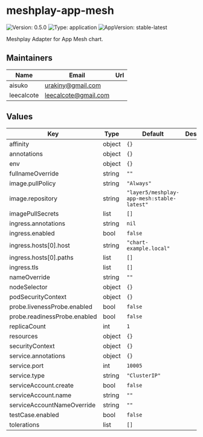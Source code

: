 # meshplay-app-mesh

![Version: 0.5.0](https://img.shields.io/badge/Version-0.5.0-informational?style=flat-square) ![Type: application](https://img.shields.io/badge/Type-application-informational?style=flat-square) ![AppVersion: stable-latest](https://img.shields.io/badge/AppVersion-stable--latest-informational?style=flat-square)

Meshplay Adapter for App Mesh chart.

## Maintainers

| Name | Email | Url |
| ---- | ------ | --- |
| aisuko | <urakiny@gmail.com> |  |
| leecalcote | <leecalcote@gmail.com> |  |

## Values

| Key | Type | Default | Description |
|-----|------|---------|-------------|
| affinity | object | `{}` |  |
| annotations | object | `{}` |  |
| env | object | `{}` |  |
| fullnameOverride | string | `""` |  |
| image.pullPolicy | string | `"Always"` |  |
| image.repository | string | `"layer5/meshplay-app-mesh:stable-latest"` |  |
| imagePullSecrets | list | `[]` |  |
| ingress.annotations | string | `nil` |  |
| ingress.enabled | bool | `false` |  |
| ingress.hosts[0].host | string | `"chart-example.local"` |  |
| ingress.hosts[0].paths | list | `[]` |  |
| ingress.tls | list | `[]` |  |
| nameOverride | string | `""` |  |
| nodeSelector | object | `{}` |  |
| podSecurityContext | object | `{}` |  |
| probe.livenessProbe.enabled | bool | `false` |  |
| probe.readinessProbe.enabled | bool | `false` |  |
| replicaCount | int | `1` |  |
| resources | object | `{}` |  |
| securityContext | object | `{}` |  |
| service.annotations | object | `{}` |  |
| service.port | int | `10005` |  |
| service.type | string | `"ClusterIP"` |  |
| serviceAccount.create | bool | `false` |  |
| serviceAccount.name | string | `""` |  |
| serviceAccountNameOverride | string | `""` |  |
| testCase.enabled | bool | `false` |  |
| tolerations | list | `[]` |  |

